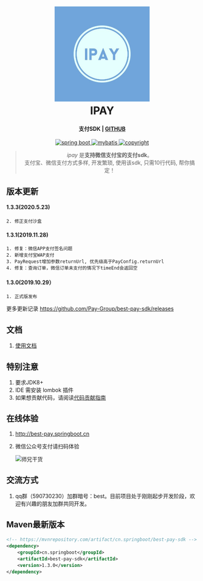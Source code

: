 
<h1 align="center">
  <a href="http://personal.oasismoney.cn/">
  <img src="https://github.com/o0u0o/ipay/blob/main/doc/logo/ipay.jpg" width="250"/></a>
  <br>
  IPAY
</h1>

<h4 align="center">支付SDK | <a href="https://github.com/o0u0o/ipay" target="_blank">GITHUB</a></h4>

<p align="center">

  <a href="https://spring.io/" rel="nofollow">
    <img src="https://img.shields.io/badge/spring%20boot-2.0.8.RELEASE-green" alt="spring boot" data-canonical-src="https://img.shields.io/badge/spring%20boot-2.0.8.RELEASE-green" style="max-width:100%;">
  </a>

  <a href="https://mybatis.org/mybatis-3/zh/index.html" rel="nofollow">
    <img src="https://img.shields.io/badge/mybatis-3.5.0-yellow" alt="mybatis" data-canonical-src="https://img.shields.io/badge/mybatis-3.5.0-yellow" style="max-width:100%;">
  </a>

  <a href="https://www.lvzhoubao.cn/" rel="nofollow">
  <img src="https://img.shields.io/badge/copyright-o0u0o-lightgrey.svg" alt="copyright" data-canonical-src="https://img.shields.io/badge/copyright-共创绿洲(贵州)医疗系统技术有限公司-lightgrey.svg" style="max-width:100%;">
  </a>

</p>

<blockquote align="center">
  <em>ipay</em> 是<strong>支持微信支付宝的支付sdk</strong>。<br>
 支付宝、微信支付方式多样, 开发繁琐, 使用该sdk, 只需10行代码, 帮你搞定！
</blockquote>


## 版本更新
#### 1.3.3(2020.5.23)
    2. 修正支付沙盒

#### 1.3.1(2019.11.28)
    1. 修复：微信APP支付签名问题
    2. 新增支付宝WAP支付
    3. PayRequest增加参数returnUrl, 优先级高于PayConfig.returnUrl
    4. 修复：查询订单，微信订单未支付的情况下timeEnd会返回空
#### 1.3.0(2019.10.29）
    1. 正式版发布

更多更新记录 https://github.com/Pay-Group/best-pay-sdk/releases

## 文档
1. [使用文档](https://github.com/Pay-Group/best-pay-sdk/blob/develop/doc/use.md)

## 特别注意
1. 要求JDK8+
2. IDE 需安装 lombok 插件
3. 如果想贡献代码，请阅读[代码贡献指南](https://github.com/Pay-Group/best-pay-sdk/blob/master/doc/CONTRIBUTION.md)

## 在线体验
1. http://best-pay.springboot.cn
2. 微信公众号支付请扫码体验
    
    ![师兄干货](http://img.mukewang.com/5db958ec0001b67d02580258.jpg)

## 交流方式
1. qq群（590730230）加群暗号：best。目前项目处于刚刚起步开发阶段，欢迎有兴趣的朋友加群共同开发。


## Maven最新版本
```xml
<!-- https://mvnrepository.com/artifact/cn.springboot/best-pay-sdk -->
<dependency>
    <groupId>cn.springboot</groupId>
    <artifactId>best-pay-sdk</artifactId>
    <version>1.3.0</version>
</dependency>
```





